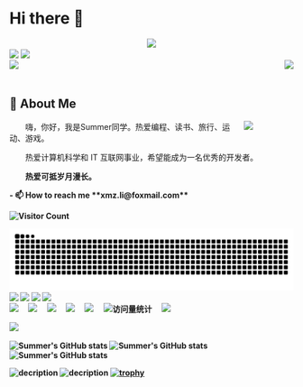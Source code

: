 # Hi there 👋

<!-- dynamic typing effect 动态打字效果 -->
  <div align="center">
    <a>
      <img src="https://readme-typing-svg.demolab.com?font=Fira+Code&pause=1000&width=435&lines=Hello World ;Summer 同学祝您天天开心!&center=true&size=27" />
    </a>
  </div>
  <div>
  <span align="left" width="50%">
    <picture>
      <source media="(prefers-color-scheme: dark)" srcset="https://cdn.jsdelivr.net/gh/sun0225SUN/sun0225SUN/assets/images/coding.gif" />
      <source media="(prefers-color-scheme: light)" srcset="https://cdn.jsdelivr.net/gh/sun0225SUN/sun0225SUN/assets/images/developer.svg" height="225px" />
      <img src="https://cdn.jsdelivr.net/gh/sun0225SUN/sun0225SUN/assets/images/coding.gif" />
    </picture>
  </span> <span align="right" width="50%">
     <picture>
      <img src="https://github-readme-stats.vercel.app/api/top-langs/?username=2b3c511&layout=compact" />
    </picture>
  </span>
    </div>
  <div style="display: flex; justify-content: space-between;">
    <!-- knock code pictures 敲代码的图片 -->
    <picture>
      <source media="(prefers-color-scheme: dark)" srcset="https://cdn.jsdelivr.net/gh/sun0225SUN/sun0225SUN/assets/images/coding.gif" />
      <source media="(prefers-color-scheme: light)" srcset="https://cdn.jsdelivr.net/gh/sun0225SUN/sun0225SUN/assets/images/developer.svg" height="225px" />
      <img src="https://cdn.jsdelivr.net/gh/sun0225SUN/sun0225SUN/assets/images/coding.gif" />
    </picture>
    <picture>
      <img src="https://github-readme-stats.vercel.app/api/top-langs/?username=2b3c511&layout=compact" />
    </picture>
  </div>
  <!-- for beauty 留个空行好看点 -->
  <div>&nbsp;</div>

## 🤺 About Me

<img align="right" width="88" src="https://cdn.jsdelivr.net/gh/sun0225SUN/sun0225SUN/assets/images/jobs.png" />

<p>&emsp;&emsp;嗨，你好，我是Summer同学。热爱编程、读书、旅行、运动、游戏。</p>
<p>&emsp;&emsp;热爱计算机科学和 IT 互联网事业，希望能成为一名优秀的开发者。</p>
<p>&emsp;&emsp;<strong>热爱可抵岁月漫长。</p>
- 📫 How to reach me **xmz.li@foxmail.com**

![Visitor Count](https://profile-counter.glitch.me/2b3c511/count.svg)

<picture>
  <source media="(prefers-color-scheme: dark)" srcset="https://raw.githubusercontent.com/2b3c511/Summer/output/github-contribution-grid-snake-dark.svg">
  <source media="(prefers-color-scheme: light)" srcset="https://raw.githubusercontent.com/2b3c511/Summer/output/github-contribution-grid-snake.svg">
  <img alt="github contribution grid snake animation" src="https://raw.githubusercontent.com/2b3c511/2b3c511/output/github-contribution-grid-snake.svg">
</picture>


<img src="https://img.shields.io/badge/-HTML5-E34F26?style=flat-square&logo=html5&logoColor=white" /> 
<img src="https://img.shields.io/badge/-CSS3-1572B6?style=flat-square&logo=css3" /> 
<img src="https://img.shields.io/badge/-JavaScript-oringe?style=flat-square&logo=javascript" />
<img src="https://img.shields.io/badge/tools-pycharm-green"/>

<!-- profile logo 个人资料徽标 -->
<div>
    <a href="https://twitter.com/sun0225SUN/"><img src="https://img.shields.io/badge/Twitter-推特-blue" /></a>&emsp;
    <a href="https://www.youtube.com/@sun0225SUN"><img src="https://img.shields.io/badge/YouTube-油管-c32136" /></a>&emsp;
    <a href="https://sunguoqi.com/"><img src="https://img.shields.io/badge/Website-博客-8c36db" /></a>&emsp;
    <a href="https://wechat.guoqi.dev"><img src="https://img.shields.io/badge/WeChat-微信-07c160" /></a>&emsp;
    <a href="https://space.bilibili.com/448488855/"><img src="https://img.shields.io/badge/Bilibili-B站-ff69b4" /></a>&emsp;
    <!-- visitor -->
    <img src="https://komarev.com/ghpvc/?username=sun0225SUN&label=Views&color=orange&style=flat" alt="访问量统计" />&emsp;
    <!-- wakatime -->    
    <a href="https://wakatime.com/@sun0225SUN"><img src="https://wakatime.com/badge/user/42d0678c-368b-448b-9a77-5d21c5b55352.svg" /></a>
</div>

![](https://stats.justsong.cn/api/csdn?id=lr1916417519)




![Summer's GitHub stats](https://github-readme-stats.vercel.app/api?username=2b3c511&show_icons=true&theme=tokyonight)
![Summer's GitHub stats](https://img.shields.io/badge/Python-3776AB?style=for-the-badge&logo=python&logoColor=white)
![Summer's GitHub stats](https://img.shields.io/badge/HTML-239120?style=for-the-badge&logo=html5&logoColor=white)

![decription](https://img.shields.io/badge/tools-pycharm-green)
![decription](https://img.shields.io/badge/Stack_Overflow-FE7A16?style=for-the-badge&logo=stack-overflow&logoColor=white)
[![trophy](https://github-profile-trophy.vercel.app/?username=2b3c511&row=1&margin-w=10&theme=dark_lover)](https://github.com/ryo-ma/github-profile-trophy)
